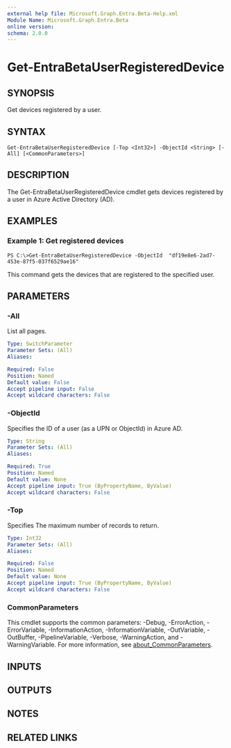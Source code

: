 ```yaml
---
external help file: Microsoft.Graph.Entra.Beta-Help.xml
Module Name: Microsoft.Graph.Entra.Beta
online version:
schema: 2.0.0
---
```


# Get-EntraBetaUserRegisteredDevice

## SYNOPSIS
Get devices registered by a user.

## SYNTAX

```
Get-EntraBetaUserRegisteredDevice [-Top <Int32>] -ObjectId <String> [-All] [<CommonParameters>]
```

## DESCRIPTION
The Get-EntraBetaUserRegisteredDevice cmdlet gets devices registered by a user in Azure Active Directory (AD).

## EXAMPLES

### Example 1: Get registered devices
```
PS C:\>Get-EntraBetaUserRegisteredDevice -ObjectId  "df19e8e6-2ad7-453e-87f5-037f6529ae16"
```

This command gets the devices that are registered to the specified user.

## PARAMETERS

### -All
List all pages.

```yaml
Type: SwitchParameter
Parameter Sets: (All)
Aliases:

Required: False
Position: Named
Default value: False
Accept pipeline input: False
Accept wildcard characters: False
```

### -ObjectId
Specifies the ID of a user (as a UPN or ObjectId) in Azure AD.

```yaml
Type: String
Parameter Sets: (All)
Aliases:

Required: True
Position: Named
Default value: None
Accept pipeline input: True (ByPropertyName, ByValue)
Accept wildcard characters: False
```

### -Top
Specifies The maximum number of records to return.

```yaml
Type: Int32
Parameter Sets: (All)
Aliases:

Required: False
Position: Named
Default value: None
Accept pipeline input: True (ByPropertyName, ByValue)
Accept wildcard characters: False
```

### CommonParameters
This cmdlet supports the common parameters: -Debug, -ErrorAction, -ErrorVariable, -InformationAction, -InformationVariable, -OutVariable, -OutBuffer, -PipelineVariable, -Verbose, -WarningAction, and -WarningVariable. For more information, see [about_CommonParameters](https://go.microsoft.com/fwlink/?LinkID=113216).

## INPUTS

## OUTPUTS

## NOTES

## RELATED LINKS